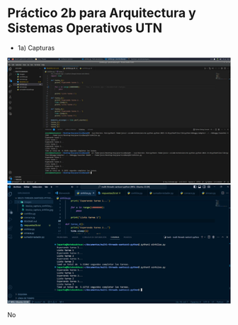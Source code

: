 # Práctico 2b para Arquitectura y Sistemas Operativos UTN

* 1a) Capturas

<img src="./images/Jessica_captura_sinhilos.jpg">

<br>

<img src="./images/sergio_captura_sin_hilos.png">


No
